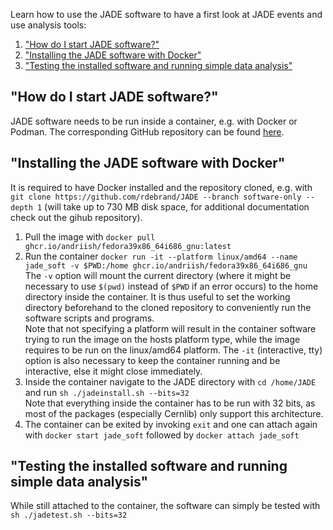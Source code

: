 Learn how to use the JADE software to have a first look at JADE events and use analysis tools:

1. ["How do I start JADE software?"](#start)
2. ["Installing the JADE software with Docker"](#docker)
3. ["Testing the installed software and running simple data analysis"](#test)

## <a name="start">"How do I start JADE software?"</a>

JADE software needs to be run inside a container, e.g. with Docker or Podman. The corresponding GitHub repository can be found [here](https://github.com/andriish/JADE).

## <a name="docker">"Installing the JADE software with Docker"</a>

It is required to have Docker installed and the repository cloned, e.g. with `git clone https://github.com/rdebrand/JADE --branch software-only --depth 1` (will take up to 730 MB disk space, for additional documentation check out the gihub repository).

1. Pull the image with `docker pull ghcr.io/andriish/fedora39x86_64i686_gnu:latest`
2. Run the container `docker run -it --platform linux/amd64 --name jade_soft -v $PWD:/home ghcr.io/andriish/fedora39x86_64i686_gnu` <br>
   The `-v` option will mount the current directory (where it might be necessary to use `$(pwd)` instead of `$PWD` if an error occurs) to the home directory inside the container. It is thus useful to set the working directory beforehand to the cloned repository to conveniently run the software scripts and programs. <br>
   Note that not specifying a platform will result in the container software trying to run the image on the hosts platform type, while the image requires to be run on the linux/amd64 platform. The `-it` (interactive, tty) option is also necessary to keep the container running and be interactive, else it might close immediately.
3. Inside the container navigate to the JADE directory with `cd /home/JADE` and run `sh ./jadeinstall.sh --bits=32` <br>
   Note that everything inside the container has to be run with 32 bits, as most of the packages (especially Cernlib) only support this architecture.
4. The container can be exited by invoking `exit` and one can attach again with `docker start jade_soft` followed by `docker attach jade_soft`

## <a name="test">"Testing the installed software and running simple data analysis"</a>

While still attached to the container, the software can simply be tested with `sh ./jadetest.sh --bits=32`

